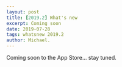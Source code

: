 ```yaml
---
layout: post
title: [2019.2] What's new
excerpt: Coming soon
date: 2019-07-28
tags: whatsnew 2019.2
author: Michael.
---
```


Coming soon to the App Store... stay tuned.
